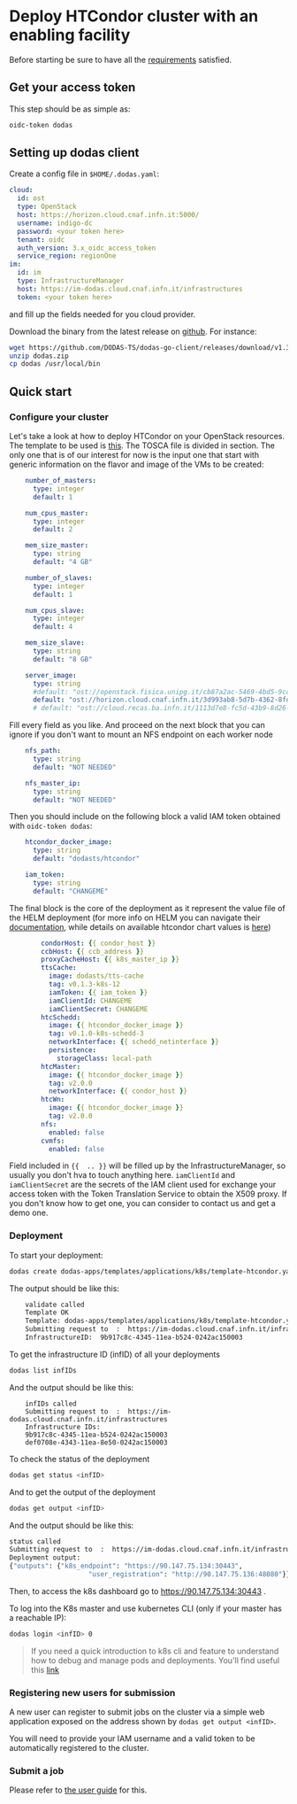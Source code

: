 # Deploy HTCondor cluster with an enabling facility

Before starting be sure to have all the [requirements](./README.md#requirements) satisfied.

## Get your access token

This step should be as simple as:

```bash
oidc-token dodas
```

## Setting up dodas client

Create a config file in `$HOME/.dodas.yaml`:

```yaml
cloud:
  id: ost
  type: OpenStack
  host: https://horizon.cloud.cnaf.infn.it:5000/
  username: indigo-dc
  password: <your token here>
  tenant: oidc
  auth_version: 3.x_oidc_access_token
  service_region: regionOne
im:
  id: im
  type: InfrastructureManager
  host: https://im-dodas.cloud.cnaf.infn.it/infrastructures
  token: <your token here>
```

and fill up the fields needed for you cloud provider.

Download the binary from the latest release on [github](https://github.com/DODAS-TS/dodas-go-client/releases). For instance:

```bash
wget https://github.com/DODAS-TS/dodas-go-client/releases/download/v1.3.0/dodas.zip
unzip dodas.zip
cp dodas /usr/local/bin
```

## Quick start

### Configure your cluster

Let's take a look at how to deploy HTCondor on your OpenStack resources. The template to be used is [this](https://github.com/DODAS-TS/dodas-apps/tree/master//templates/applications/k8s/template-htcondor.yml).
The TOSCA file is divided in section. The only one that is of our interest for now is the input one that start with generic information on the flavor and image of the VMs to be created:

```yaml
    number_of_masters:
      type: integer
      default: 1

    num_cpus_master: 
      type: integer
      default: 2

    mem_size_master:
      type: string
      default: "4 GB"

    number_of_slaves:
      type: integer
      default: 1 

    num_cpus_slave: 
      type: integer
      default: 4

    mem_size_slave:
      type: string
      default: "8 GB"

    server_image:
      type: string
      #default: "ost://openstack.fisica.unipg.it/cb87a2ac-5469-4bd5-9cce-9682c798b4e4"
      default: "ost://horizon.cloud.cnaf.infn.it/3d993ab8-5d7b-4362-8fd6-af1391edca39"
      # default: "ost://cloud.recas.ba.infn.it/1113d7e8-fc5d-43b9-8d26-61906d89d479"
```

Fill every field as you like. And proceed on the next block that you can ignore if you don't want to mount an NFS endpoint on each worker node

```yaml
    nfs_path:
      type: string
      default: "NOT NEEDED"

    nfs_master_ip:
      type: string
      default: "NOT NEEDED"
```

Then you should include on the following block a valid IAM token obtained with `oidc-token dodas`:

``` yaml
    htcondor_docker_image:
      type: string
      default: "dodasts/htcondor"

    iam_token:
      type: string
      default: "CHANGEME"
```

The final block is the core of the deployment as it represent the value file of the HELM deployment (for more info on HELM you can navigate their [documentation](https://helm.sh/docs/), while details on available htcondor chart values is [here](https://github.com/DODAS-TS/helm_charts/tree/master/stable/htcondor))

```yaml
        condorHost: {{ condor_host }}
        ccbHost: {{ ccb_address }}
        proxyCacheHost: {{ k8s_master_ip }}
        ttsCache:
          image: dodasts/tts-cache
          tag: v0.1.3-k8s-12
          iamToken: {{ iam_token }}
          iamClientId: CHANGEME 
          iamClientSecret: CHANGEME 
        htcSchedd:
          image: {{ htcondor_docker_image }}
          tag: v0.1.0-k8s-schedd-3
          networkInterface: {{ schedd_netinterface }}
          persistence:
            storageClass: local-path
        htcMaster:
          image: {{ htcondor_docker_image }}
          tag: v2.0.0
          networkInterface: {{ condor_host }}
        htcWn:
          image: {{ htcondor_docker_image }}
          tag: v2.0.0
        nfs:
          enabled: false
        cvmfs:
          enabled: false 
```

Field included in `{{  .. }}` will be filled up by the InfrastructureManager, so usually you don't hva to touch anything here.
`iamClientId` and `iamClientSecret` are the secrets of the IAM client used for exchange your access token with the Token Translation Service to obtain the X509 proxy. If you don't know how to get one, you can consider to contact us and get a demo one.

### Deployment

To start your deployment:

```bash
dodas create dodas-apps/templates/applications/k8s/template-htcondor.yaml
```

The output should be like this:

```bash
    validate called
    Template OK
    Template: dodas-apps/templates/applications/k8s/template-htcondor.yml
    Submitting request to  :  https://im-dodas.cloud.cnaf.infn.it/infrastructures
    InfrastructureID:  9b917c8c-4345-11ea-b524-0242ac150003
```

To get the infrastructure ID (infID) of all your deployments

```bash
dodas list infIDs
```

And the output should be like this:

```text
    infIDs called
    Submitting request to  :  https://im-dodas.cloud.cnaf.infn.it/infrastructures
    Infrastructure IDs:
    9b917c8c-4345-11ea-b524-0242ac150003
    def0708e-4343-11ea-8e50-0242ac150003
```

To check the status of the deployment

```bash
dodas get status <infID>
```

And to get the output of the deployment

```bash
dodas get output <infID>
```

And the output should be like this:

```bash
status called
Submitting request to  :  https://im-dodas.cloud.cnaf.infn.it/infrastructures
Deployment output:
{"outputs": {"k8s_endpoint": "https://90.147.75.134:30443",
                    "user_registration": "http://90.147.75.136:48080"}}
```

Then, to access the k8s dashboard go to https://90.147.75.134:30443 .

To log into the K8s master and use kubernetes CLI (only if your master has a reachable IP):

```bash
dodas login <infID> 0
```

> If you need a quick introduction to k8s cli and feature to understand how to debug and manage pods and deployments. You'll find useful this [link](https://kubernetes.io/docs/tutorials/kubernetes-basics/explore/explore-intro/)

### Registering new users for submission

A new user can register to submit jobs on the cluster via a simple web application exposed on the address shown by `dodas get output <infID>`.

You will need to provide your IAM username and a valid token to be automatically registered to the cluster.


### Submit a job

Please refer to [the user guide](condor-user.md) for this.
